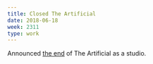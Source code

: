 ```yaml
---
title: Closed The Artificial
date: 2018-06-18
week: 2311
type: work
---
```


Announced [the end](/2018/07/24/week-277.html) of The Artificial as a studio.
